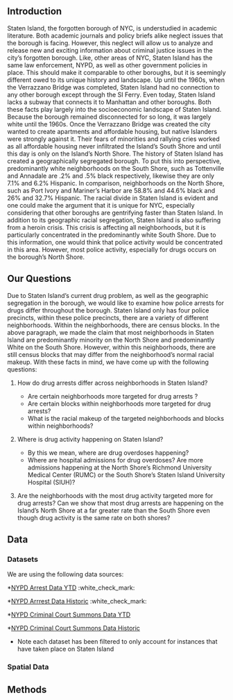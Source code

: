 Introduction
------------

Staten Island, the forgotten borough of NYC, is understudied in academic literature. Both academic journals and policy briefs alike neglect issues that the borough is facing. However, this neglect will allow us to analyze and release new and exciting information about criminal justice issues in the city’s forgotten borough. Like, other areas of NYC, Staten Island has the same law enforcement, NYPD, as well as other government policies in place. This should make it comparable to other boroughs, but it is seemingly different owed to its unique history and landscape. Up until the 1960s, when the Verrazzano Bridge was completed, Staten Island had no connection to any other borough except through the SI Ferry. Even today, Staten Island lacks a subway that connects it to Manhattan and other boroughs. Both these facts play largely into the socioeconomic landscape of Staten Island. Because the borough remained disconnected for so long, it was largely white until the 1960s. Once the Verrazzano Bridge was created the city wanted to create apartments and affordable housing, but native Islanders were strongly against it. Their fears of minorities and rallying cries worked as all affordable housing never infiltrated the Island’s South Shore and until this day is only on the Island’s North Shore. The history of Staten Island has created a geographically segregated borough. To put this into perspective, predominantly white neighborhoods on the South Shore, such as Tottenville and Annadale are .2% and .5% black respectively, likewise they are only 7.1% and 6.2% Hispanic. In comparison, neighborhoods on the North Shore, such as Port Ivory and Mariner’s Harbor are 58.8% and 44.6% black and 26% and 32.7% Hispanic. The racial divide in Staten Island is evident and one could make the argument that it is unique for NYC, especially considering that other boroughs are gentrifying faster than Staten Island. In addition to its geographic racial segregation, Staten Island is also suffering from a heroin crisis. This crisis is affecting all neighborhoods, but it is particularly concentrated in the predominantly white South Shore. Due to this information, one would think that police activity would be concentrated in this area. However, most police activity, especially for drugs occurs on the borough’s North Shore.

Our Questions
-------------

Due to Staten Island’s current drug problem, as well as the geographic segregation in the borough, we would like to examine how police arrests for drugs differ throughout the borough. Staten Island only has four police precincts, within these police precincts, there are a variety of different neighborhoods. Within the neighborhoods, there are census blocks. In the above paragraph, we made the claim that most neighborhoods in Staten Island are predominantly minority on the North Shore and predominantly White on the South Shore. However, within this neighborhoods, there are still census blocks that may differ from the neighborhood’s normal racial makeup. With these facts in mind, we have come up with the following questions:

1.  How do drug arrests differ across neighborhoods in Staten Island?

    -   Are certain neighborhoods more targeted for drug arrests ?
    -   Are certain blocks within neighborhoods more targeted for drug arrests?
    -   What is the racial makeup of the targeted neighborhoods and blocks within neighborhoods?

2.  Where is drug activity happening on Staten Island?

    -   By this we mean, where are drug overdoses happening?
    -   Where are hospital admissions for drug overdoses? Are more admissions happening at the North Shore’s Richmond University Medical Center (RUMC) or the South Shore’s Staten Island University Hospital (SIUH)?

3.  Are the neighborhoods with the most drug activity targeted more for drug arrests? Can we show that most drug arrests are happening on the Island’s North Shore at a far greater rate than the South Shore even though drug activity is the same rate on both shores?

Data
----

### Datasets

We are using the following data sources:

\*[NYPD Arrest Data YTD](https://data.cityofnewyork.us/Public-Safety/NYPD-Arrest-Data-Year-to-Date-/uip8-fykc) :white\_check\_mark:

\*[NYPD Arrrest Data Historic](https://data.cityofnewyork.us/Public-Safety/NYPD-Arrests-Data-Historic-/8h9b-rp9u) :white\_check\_mark:

\*[NYPD Criminal Court Summons Data YTD](https://data.cityofnewyork.us/Public-Safety/NYPD-Criminal-Court-Summons-Incident-Level-Data-Ye/mv4k-y93f)

\*[NYPD Criminal Court Summons Data Historic](https://data.cityofnewyork.us/Public-Safety/NYPD-Criminal-Court-Summons-Historic-/sv2w-rv3k)

-   Note each dataset has been filtered to only account for instances that have taken place on Staten Island

### Spatial Data

Methods
-------
